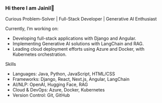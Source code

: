 ### Hi there I am Jainil👋
Curious Problem-Solver | Full-Stack Developer | Generative AI Enthusiast

<!--
**jainilshah007/jainilshah007** is a ✨ _special_ ✨ repository because its `README.md` (this file) appears on your GitHub profile.

Here are some ideas to get you started:

- 🔭 I’m currently working on ...
- 🌱 I’m currently learning ...
- 👯 I’m looking to collaborate on ...
- 🤔 I’m looking for help with ...
- 💬 Ask me about ...
- 📫 How to reach me: ...
- 😄 Pronouns: ...
- ⚡ Fun fact: ...
-->
Currently, I’m working on:

- Developing full-stack applications with Django and Angular.
- Implementing Generative AI solutions with LangChain and RAG.
- Leading cloud deployment efforts using Azure and Docker, with Kubernetes orchestration.

Skills
- Languages: Java, Python, JavaScript, HTML/CSS
- Frameworks: Django, React, Next.js, Angular, LangChain
- AI/NLP: OpenAI, Hugging Face, RAG
- Cloud & DevOps: Azure, Docker, Kubernetes
- Version Control: Git, GitHub
